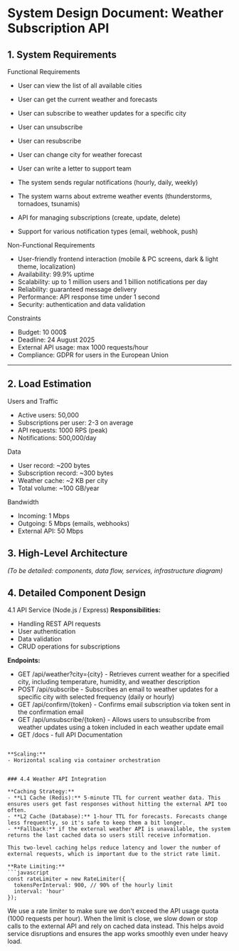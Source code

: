 # System Design Document: Weather Subscription API

## 1. System Requirements
Functional Requirements
- User can view the list of all available cities
- User can get the current weather and forecasts
- User can subscribe to weather updates for a specific city
- User can unsubscribe
- User can resubscribe
- User can change city for weather forecast  
- User can write a letter to support team

- The system sends regular notifications (hourly, daily, weekly)
- The system warns about extreme weather events (thunderstorms, tornadoes, tsunamis)
- API for managing subscriptions (create, update, delete)
- Support for various notification types (email, webhook, push)

Non-Functional Requirements
- User-friendly frontend interaction (mobile & PC screens, dark & light theme, localization)
- Availability: 99.9% uptime
- Scalability: up to 1 million users and 1 billion notifications per day
- Reliability: guaranteed message delivery
- Performance: API response time under 1 second
- Security: authentication and data validation

Constraints
- Budget: 10 000$
- Deadline: 24 August 2025
- External API usage: max 1000 requests/hour
- Compliance: GDPR for users in the European Union

---

## 2. Load Estimation
Users and Traffic
- Active users: 50,000
- Subscriptions per user: 2-3 on average
- API requests: 1000 RPS (peak)
- Notifications: 500,000/day

Data
- User record: ~200 bytes
- Subscription record: ~300 bytes
- Weather cache: ~2 KB per city
- Total volume: ~100 GB/year

Bandwidth
- Incoming: 1 Mbps
- Outgoing: 5 Mbps (emails, webhooks)
- External API: 50 Mbps

## 3. High-Level Architecture
_(To be detailed: components, data flow, services, infrastructure diagram)_

## 4. Detailed Component Design

4.1 API Service (Node.js / Express)
**Responsibilities:**
- Handling REST API requests
- User authentication
- Data validation
- CRUD operations for subscriptions

**Endpoints:**
- GET /api/weather?city={city} - Retrieves current weather for a specified city, including temperature, humidity, and weather description
- POST /api/subscribe - Subscribes an email to weather updates for a specific city with selected frequency (daily or hourly)
- GET /api/confirm/{token} - Confirms email subscription via token sent in the confirmation email
- GET /api/unsubscribe/{token} - Allows users to unsubscribe from weather updates using a token included in each weather update email
- GET /docs - full API Documentation

````

**Scaling:**
- Horizontal scaling via container orchestration


### 4.4 Weather API Integration

**Caching Strategy:**
- **L1 Cache (Redis):** 5-minute TTL for current weather data. This ensures users get fast responses without hitting the external API too often.
- **L2 Cache (Database):** 1-hour TTL for forecasts. Forecasts change less frequently, so it's safe to keep them a bit longer.
- **Fallback:** if the external weather API is unavailable, the system returns the last cached data so users still receive information.

This two-level caching helps reduce latency and lower the number of external requests, which is important due to the strict rate limit.

**Rate Limiting:**
```javascript
const rateLimiter = new RateLimiter({
  tokensPerInterval: 900, // 90% of the hourly limit
  interval: 'hour'
});
````

We use a rate limiter to make sure we don't exceed the API usage quota (1000 requests per hour). When the limit is close, we slow down or stop calls to the external API and rely on cached data instead. This helps avoid service disruptions and ensures the app works smoothly even under heavy load.